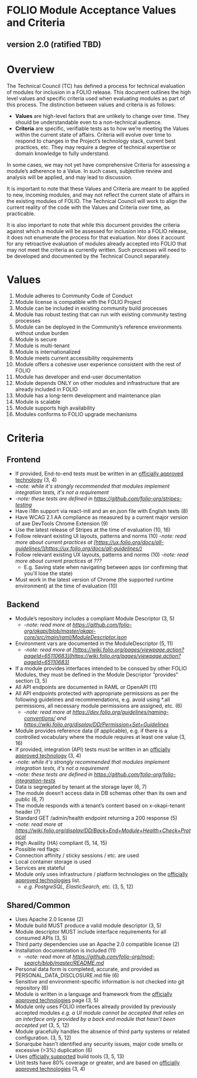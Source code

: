 # FOLIO Module Acceptance Values and Criteria

## version 2.0 (ratified TBD)

# Overview
The Technical Council (TC) has defined a process for technical evaluation of modules for inclusion in a FOLIO release.  This document outlines the high level values and specific criteria used when evaluating modules as part of this process.  The distinction between values and criteria is as follows:

* **Values** are high-level factors that are unlikely to change over time.  They should be understandable even to a non-technical audience.
* **Criteria** are specific, verifiable tests as to how we’re meeting the Values within the current state of affairs.  Criteria will evolve over time to respond to changes in the Project’s technology stack, current best practices, etc. They may require a degree of technical expertise or domain knowledge to fully understand.

In some cases, we may not yet have comprehensive Criteria for assessing a module’s adherence to a Value.  In such cases, subjective review and analysis will be applied, and may lead to discussion.

It is important to note that these Values and Criteria are meant to be applied to new, incoming modules, and may not reflect the current state of affairs in the existing modules of FOLIO.  The Technical Council will work to align the current reality of the code with the Values and Criteria over time, as practicable.

It is also important to note that while this document provides the criteria against which a module will be assessed for inclusion into a FOLIO release, it does not enumerate the process for that evaluation.  Nor does it account for any retroactive evaluation of modules already accepted into FOLIO that may not meet the criteria as currently written.  Such processes will need to be developed and documented by the Technical Council separately.

# Values
1. Module adheres to Community Code of Conduct
1. Module license is compatible with the FOLIO Project
1. Module can be included in existing community build processes
1. Module has robust testing that can run with existing community testing processes
1. Module can be deployed in the Community’s reference environments without undue burden
1. Module is secure
1. Module is multi-tenant
1. Module is internationalized
1. Module meets current accessibility requirements
1. Module offers a cohesive user experience consistent with the rest of FOLIO
1. Module has developer and end-user documentation
1. Module depends ONLY on other modules and infrastructure that are already included in FOLIO
1. Module has a long-term development and maintenance plan
1. Module is scalable
1. Module supports high availability
1. Modules conforms to FOLIO upgrade mechanisms

# Criteria

## Frontend
* If provided, End-to-end tests must be written in an [officially approved technology](https://wiki.folio.org/display/TC/Officially+Supported+Technologies) (3, 4) 
 * -_note: while it's strongly recommended that modules implement integration tests, it's not a requirement_
 * -_note: these tests are defined in https://github.com/folio-org/stripes-testing_
* Have i18n support via react-intl and an en.json file with English texts (8)
* Have WCAG 2.1 AA compliance as measured by a current major version of axe DevTools Chrome Extension (9)
* Use the latest release of Stripes at the time of evaluation (10, 16)
* Follow relevant existing UI layouts, patterns and norms (10) -_note: read more about current practices at [https://ux.folio.org/docs/all-guidelines/](https://ux.folio.org/docs/all-guidelines/)_
* Follow relevant existing UX layouts, patterns and norms (10) -_note: read more about current practices at ???_
  * E.g. Saving state when navigating between apps (or confirming that you'll lose the state)
* Must work in the latest version of Chrome (the supported runtime environment) at the time of evaluation (10)

## Backend
* Module’s repository includes a compliant Module Descriptor (3, 5)
  * -_note: read more at https://github.com/folio-org/okapi/blob/master/okapi-core/src/main/raml/ModuleDescriptor.json_
* Environment vars are documented in the ModuleDescriptor (5, 11)
  * -_note: read more at [https://wiki.folio.org/pages/viewpage.action?pageId=65110683](https://wiki.folio.org/pages/viewpage.action?pageId=65110683)_
* If a module provides interfaces intended to be consued by other FOLIO Modules, they must be defined in the Module Descriptor “provides” section (3, 5)
* All API endpoints are documented in RAML or OpenAPI (11)
* All API endpoints protected with appropriate permissions as per the following guidelines and recommendations, e.g. avoid using *.all permissions, all necessary module permissions are assigned, etc. (6)
  * -_note: read more at https://dev.folio.org/guidelines/naming-conventions/ and https://wiki.folio.org/display/DD/Permission+Set+Guidelines_
* Module provides reference data (if applicable), e.g. if there is a controlled vocabulary where the module requires at least one value (3, 16)  
* If provided, integration (API) tests must be written in an [officially approved technology](https://wiki.folio.org/display/TC/Officially+Supported+Technologies) (3, 4) 
 * -_note: while it's strongly recommended that modules implement integration tests, it's not a requirement_
 * -_note: these tests are defined in https://github.com/folio-org/folio-integration-tests_
* Data is segregated by tenant at the storage layer (6, 7)
* The module doesn’t access data in DB schemas other than its own and public (6, 7)
* The module responds with a tenant’s content based on x-okapi-tenant header (7)
* Standard GET /admin/health endpoint returning a 200 response (5) 
 * -_note: read more at https://wiki.folio.org/display/DD/Back+End+Module+Health+Check+Protocol_
* High Availity (HA) compliant (5, 14, 15)
 * Possible red flags:
  * Connection affinity / sticky sessions / etc. are used
  * Local container storage is used
  * Services are stateful
* Module only uses infrastructure / platform technologies on the [officially approved technologies](https://wiki.folio.org/display/TC/Officially+Supported+Technologies) list.
  * _e.g. PostgreSQL, ElasticSearch, etc._ (3, 5, 12)

## Shared/Common
* Uses Apache 2.0 license (2)
* Module build MUST produce a valid module descriptor (3, 5)
* Module descriptor MUST include interface requirements for all consumed APIs (3, 5)
* Third party dependencies use an Apache 2.0 compatible license (2)
* Installation documentation is included (11)
  * -_note: read more at https://github.com/folio-org/mod-search/blob/master/README.md_
* Personal data form is completed, accurate, and provided as PERSONAL_DATA_DISCLOSURE.md file (6)
* Sensitive and environment-specific information is not checked into git repository (6)
* Module is written in a language and framework from the [officially approved technologies](https://wiki.folio.org/display/TC/Officially+Supported+Technologies) page (3, 5)
* Module only uses FOLIO interfaces already provided by previously accepted modules _e.g. a UI module cannot be accepted that relies on an interface only provided by a back end module that hasn’t been accepted yet_ (3, 5, 12)
* Module gracefully handles the absence of third party systems or related configuration. (3, 5, 12)
* Sonarqube hasn't identified any security issues, major code smells or excessive (>3%) duplication (6)
* Uses [officially supported](https://wiki.folio.org/display/TC/Officially+Supported+Technologies) build tools (3, 5, 13)
* Unit tests have 80% coverage or greater, and are based on [officially approved technologies](https://wiki.folio.org/display/TC/Officially+Supported+Technologies) (3, 4)
